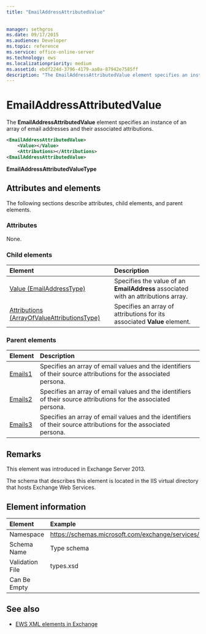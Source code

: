 ```yaml
---
title: "EmailAddressAttributedValue"
 
 
manager: sethgros
ms.date: 09/17/2015
ms.audience: Developer
ms.topic: reference
ms.service: office-online-server
ms.technology: ews
ms.localizationpriority: medium
ms.assetid: ebdf224d-3796-4179-aa0a-87942e7585ff
description: "The EmailAddressAttributedValue element specifies an instance of an array of email addresses and their associated attributions."
---
```


# EmailAddressAttributedValue

The **EmailAddressAttributedValue** element specifies an instance of an array of email addresses and their associated attributions. 
  
```XML
<EmailAddressAttributedValue>
    <Value></Value>
    <Attributions></Attributions>
<EmailAddressAttributedValue>
```

 **EmailAddressAttributedValueType**
## Attributes and elements

The following sections describe attributes, child elements, and parent elements.
  
### Attributes

None.
  
### Child elements

|**Element**|**Description**|
|:-----|:-----|
|[Value (EmailAddressType)](value-emailaddresstype.md) <br/> |Specifies the value of an **EmailAddress** associated with an attributions array.  <br/> |
|[Attributions (ArrayOfValueAttributionsType)](attributions-arrayofvalueattributionstype.md) <br/> |Specifies an array of attributions for its associated **Value** element.  <br/> |
   
### Parent elements

|**Element**|**Description**|
|:-----|:-----|
|[Emails1](emails1.md) <br/> |Specifies an array of email values and the identifiers of their source attributions for the associated persona.  <br/> |
|[Emails2](emails2.md) <br/> |Specifies an array of email values and the identifiers of their source attributions for the associated persona.  <br/> |
|[Emails3](emails3.md) <br/> |Specifies an array of email values and the identifiers of their source attributions for the associated persona.  <br/> |
   
## Remarks

This element was introduced in Exchange Server 2013.
  
The schema that describes this element is located in the IIS virtual directory that hosts Exchange Web Services.
  
## Element information

| Element | Example |
|:-----|:-----|
|Namespace  <br/> |https://schemas.microsoft.com/exchange/services/2006/types  <br/> |
|Schema Name  <br/> |Type schema  <br/> |
|Validation File  <br/> |types.xsd  <br/> |
|Can Be Empty  <br/> ||
   
## See also



- [EWS XML elements in Exchange](ews-xml-elements-in-exchange.md)

